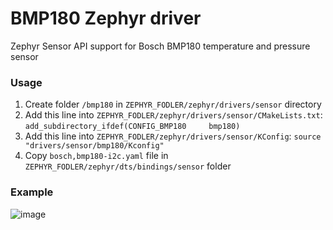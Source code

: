 # BMP180 Zephyr driver
Zephyr Sensor API support for Bosch BMP180 temperature and pressure sensor

### Usage
1. Create folder `/bmp180` in `ZEPHYR_FODLER/zephyr/drivers/sensor` directory
2. Add this line into `ZEPHYR_FODLER/zephyr/drivers/sensor/CMakeLists.txt`: `add_subdirectory_ifdef(CONFIG_BMP180     bmp180)`
3. Add this line into `ZEPHYR_FODLER/zephyr/drivers/sensor/KConfig`: `source "drivers/sensor/bmp180/Kconfig"`
4. Copy `bosch,bmp180-i2c.yaml` file in `ZEPHYR_FODLER/zephyr/dts/bindings/sensor` folder

### Example
![image](https://user-images.githubusercontent.com/14805012/171182405-656d8524-59d4-4153-b498-f645a6f307dc.png)

